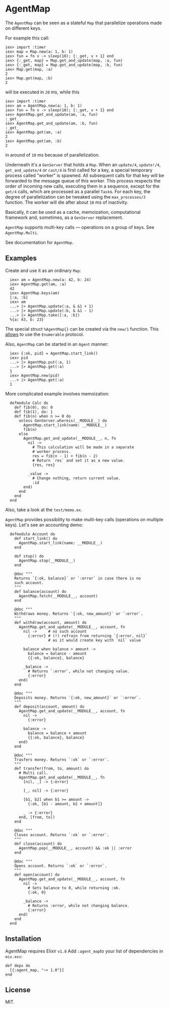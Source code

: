 # AgentMap

The `AgentMap` can be seen as a stateful `Map` that parallelize operations
made on different keys. 

For example this call:

    iex> import :timer
    iex> map = Map.new(a: 1, b: 1)
    iex> fun = fn v -> sleep(10); {:_get, v + 1} end
    iex> {:_get, map} = Map.get_and_update(map, :a, fun)
    iex> {:_get, map} = Map.get_and_update(map, :b, fun)
    iex> Map.get(map, :a)
    2
    iex> Map.get(map, :b)
    2

will be executed in `20` ms, while this

    iex> import :timer
    iex> am = AgentMap.new(a: 1, b: 1)
    iex> fun = fn v -> sleep(10); {:_get, v + 1} end
    iex> AgentMap.get_and_update(am, :a, fun)
    :_get_
    iex> AgentMap.get_and_update(am, :b, fun)
    :_get_
    iex> AgentMap.get(am, :a)
    2
    iex> AgentMap.get(am, :b)
    2

in around of `10` ms because of parallelization.

Underneath it's a `GenServer` that holds a `Map`. When an `update/4`,
`update!/4`, `get_and_update/4` or `cast/4` is first called for a key, a special
temporary process called "worker" is spawned. All subsequent calls for that key
will be forwarded to the message queue of this worker. This process respects the
order of incoming new calls, executing them in a sequence, except for the
`get/4` calls, which are processed as a parallel `Task`s. For each key, the
degree of parallelization can be tweaked using the `max_processes/3` function.
The worker will die after about `10` ms of inactivity.

Basically, it can be used as a cache, memoization, computational framework and,
sometimes, as a `GenServer` replacement.

`AgentMap` supports multi-key calls — operations on a group of keys. See
`AgentMap.Multi`.

See documentation for `AgentMap`.

## Examples

  Create and use it as an ordinary `Map`:

      iex> am = AgentMap.new(a: 42, b: 24)
      iex> AgentMap.get(am, :a)
      42
      iex> AgentMap.keys(am)
      [:a, :b]
      iex> am
      ...> |> AgentMap.update(:a, & &1 + 1)
      ...> |> AgentMap.update(:b, & &1 - 1)
      ...> |> AgentMap.take([:a, :b])
      %{a: 43, b: 23}

  The special struct `%AgentMap{}` can be created via the `new/1` function. This
  [allows](#module-enumerable-protocol-and-access-behaviour) to use the
  `Enumerable` protocol.

  Also, `AgentMap` can be started in an `Agent` manner:

      iex> {:ok, pid} = AgentMap.start_link()
      iex> pid
      ...> |> AgentMap.put(:a, 1)
      ...> |> AgentMap.get(:a)
      1
      iex> AgentMap.new(pid)
      ...> |> AgentMap.get(:a)
      1

  More complicated example involves memoization:

      defmodule Calc do
        def fib(0), do: 0
        def fib(1), do: 1
        def fib(n) when n >= 0 do
          unless GenServer.whereis(__MODULE__) do
            AgentMap.start_link(name: __MODULE__)
            fib(n)
          else
            AgentMap.get_and_update(__MODULE__, n, fn
              nil ->
                # This calculation will be made in a separate
                # worker process.
                res = fib(n - 1) + fib(n - 2)
                # Return `res` and set it as a new value.
                {res, res}

              _value ->
                # Change nothing, return current value.
                :id
            end)
          end
        end
      end

  Also, take a look at the `test/memo.ex`.

  `AgentMap` provides possibility to make multi-key calls (operations on multiple
  keys). Let's see an accounting demo:

      defmodule Account do
        def start_link() do
          AgentMap.start_link(name: __MODULE__)
        end

        def stop() do
          AgentMap.stop(__MODULE__)
        end

        @doc """
        Returns `{:ok, balance}` or `:error` in case there is no
        such account.
        """
        def balance(account) do
          AgentMap.fetch(__MODULE__, account)
        end

        @doc """
        Withdraws money. Returns `{:ok, new_amount}` or `:error`.
        """
        def withdraw(account, amount) do
          AgentMap.get_and_update(__MODULE__, account, fn
            nil ->     # no such account
              {:error} # (!) refrain from returning `{:error, nil}`
                       # as it would create key with `nil` value

            balance when balance > amount ->
              balance = balance - amount
              {{:ok, balance}, balance}

            _balance ->
              # Returns `:error`, while not changing value.
              {:error}
          end)
        end

        @doc """
        Deposits money. Returns `{:ok, new_amount}` or `:error`.
        """
        def deposit(account, amount) do
          AgentMap.get_and_update(__MODULE__, account, fn
            nil ->
              {:error}

            balance ->
              balance = balance + amount
              {{:ok, balance}, balance}
          end)
        end

        @doc """
        Trasfers money. Returns `:ok` or `:error`.
        """
        def transfer(from, to, amount) do
          # Multi call.
          AgentMap.get_and_update(__MODULE__, fn
            [nil, _] -> {:error}

            [_, nil] -> {:error}

            [b1, b2] when b1 >= amount ->
              {:ok, [b1 - amount, b2 + amount]}

            _ -> {:error}
          end, [from, to])
        end

        @doc """
        Closes account. Returns `:ok` or `:error`.
        """
        def close(account) do
          AgentMap.pop(__MODULE__, account) && :ok || :error
        end

        @doc """
        Opens account. Returns `:ok` or `:error`.
        """
        def open(account) do
          AgentMap.get_and_update(__MODULE__, account, fn
            nil ->
              # Sets balance to 0, while returning :ok.
              {:ok, 0}

            _balance ->
              # Returns :error, while not changing balance.
              {:error}
          end)
        end
      end

## Installation

AgentMap requires Elixir `v1.8` Add `:agent_map`to your list of dependencies in
`mix.exs`:

    def deps do
      [{:agent_map, "~> 1.0"}]
    end

## License

MIT.
